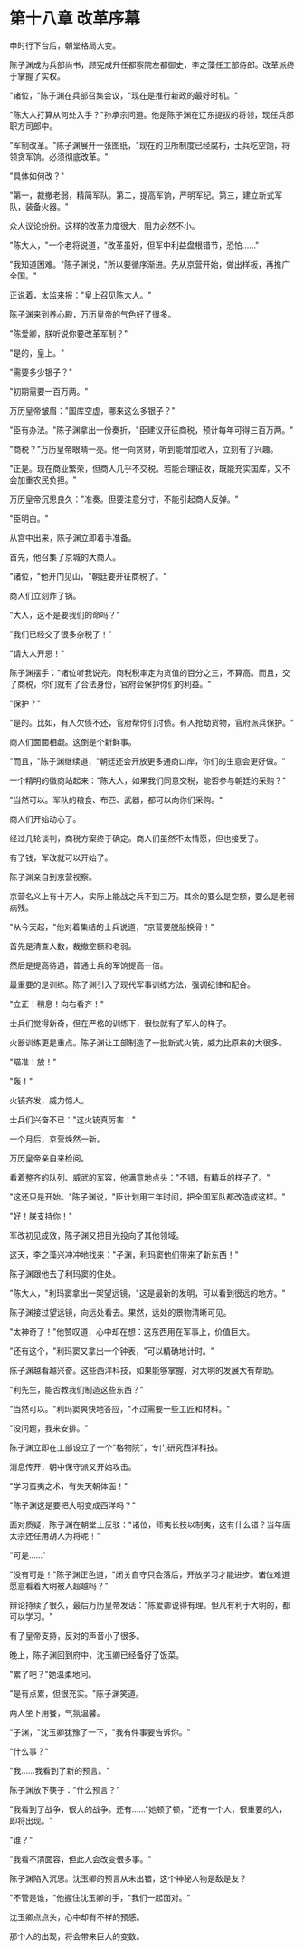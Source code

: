# 第十八章 改革序幕

申时行下台后，朝堂格局大变。

陈子渊成为兵部尚书，顾宪成升任都察院左都御史，李之藻任工部侍郎。改革派终于掌握了实权。

"诸位，"陈子渊在兵部召集会议，"现在是推行新政的最好时机。"

"陈大人打算从何处入手？"孙承宗问道。他是陈子渊在辽东提拔的将领，现任兵部职方司郎中。

"军制改革。"陈子渊展开一张图纸，"现在的卫所制度已经腐朽，士兵吃空饷，将领贪军饷。必须彻底改革。"

"具体如何改？"

"第一，裁撤老弱，精简军队。第二，提高军饷，严明军纪。第三，建立新式军队，装备火器。"

众人议论纷纷。这样的改革力度很大，阻力必然不小。

"陈大人，"一个老将说道，"改革虽好，但军中利益盘根错节，恐怕……"

"我知道困难。"陈子渊说，"所以要循序渐进。先从京营开始，做出样板，再推广全国。"

正说着，太监来报："皇上召见陈大人。"

陈子渊来到养心殿，万历皇帝的气色好了很多。

"陈爱卿，朕听说你要改革军制？"

"是的，皇上。"

"需要多少银子？"

"初期需要一百万两。"

万历皇帝皱眉："国库空虚，哪来这么多银子？"

"臣有办法。"陈子渊拿出一份奏折，"臣建议开征商税，预计每年可得三百万两。"

"商税？"万历皇帝眼睛一亮。他一向贪财，听到能增加收入，立刻有了兴趣。

"正是。现在商业繁荣，但商人几乎不交税。若能合理征收，既能充实国库，又不会加重农民负担。"

万历皇帝沉思良久："准奏。但要注意分寸，不能引起商人反弹。"

"臣明白。"

从宫中出来，陈子渊立即着手准备。

首先，他召集了京城的大商人。

"诸位，"他开门见山，"朝廷要开征商税了。"

商人们立刻炸了锅。

"大人，这不是要我们的命吗？"

"我们已经交了很多杂税了！"

"请大人开恩！"

陈子渊摆手："诸位听我说完。商税税率定为货值的百分之三，不算高。而且，交了商税，你们就有了合法身份，官府会保护你们的利益。"

"保护？"

"是的。比如，有人欠债不还，官府帮你们讨债。有人抢劫货物，官府派兵保护。"

商人们面面相觑。这倒是个新鲜事。

"而且，"陈子渊继续道，"朝廷还会开放更多通商口岸，你们的生意会更好做。"

一个精明的徽商站起来："陈大人，如果我们同意交税，能否参与朝廷的采购？"

"当然可以。军队的粮食、布匹、武器，都可以向你们采购。"

商人们开始动心了。

经过几轮谈判，商税方案终于确定。商人们虽然不太情愿，但也接受了。

有了钱，军改就可以开始了。

陈子渊亲自到京营视察。

京营名义上有十万人，实际上能战之兵不到三万。其余的要么是空额，要么是老弱病残。

"从今天起，"他对着集结的士兵说道，"京营要脱胎换骨！"

首先是清查人数，裁撤空额和老弱。

然后是提高待遇，普通士兵的军饷提高一倍。

最重要的是训练。陈子渊引入了现代军事训练方法，强调纪律和配合。

"立正！稍息！向右看齐！"

士兵们觉得新奇，但在严格的训练下，很快就有了军人的样子。

火器训练更是重点。陈子渊让工部制造了一批新式火铳，威力比原来的大很多。

"瞄准！放！"

"轰！"

火铳齐发，威力惊人。

士兵们兴奋不已："这火铳真厉害！"

一个月后，京营焕然一新。

万历皇帝亲自来检阅。

看着整齐的队列、威武的军容，他满意地点头："不错，有精兵的样子了。"

"这还只是开始。"陈子渊说，"臣计划用三年时间，把全国军队都改造成这样。"

"好！朕支持你！"

军改初见成效，陈子渊又把目光投向了其他领域。

这天，李之藻兴冲冲地找来："子渊，利玛窦他们带来了新东西！"

陈子渊跟他去了利玛窦的住处。

"陈大人，"利玛窦拿出一架望远镜，"这是最新的发明，可以看到很远的地方。"

陈子渊接过望远镜，向远处看去。果然，远处的景物清晰可见。

"太神奇了！"他赞叹道，心中却在想：这东西用在军事上，价值巨大。

"还有这个，"利玛窦又拿出一个钟表，"可以精确地计时。"

陈子渊越看越兴奋。这些西洋科技，如果能够掌握，对大明的发展大有帮助。

"利先生，能否教我们制造这些东西？"

"当然可以。"利玛窦爽快地答应，"不过需要一些工匠和材料。"

"没问题，我来安排。"

陈子渊立即在工部设立了一个"格物院"，专门研究西洋科技。

消息传开，朝中保守派又开始攻击。

"学习蛮夷之术，有失天朝体面！"

"陈子渊这是要把大明变成西洋吗？"

面对质疑，陈子渊在朝堂上反驳："诸位，师夷长技以制夷，这有什么错？当年唐太宗还任用胡人为将呢！"

"可是……"

"没有可是！"陈子渊正色道，"闭关自守只会落后，开放学习才能进步。诸位难道愿意看着大明被人超越吗？"

辩论持续了很久，最后万历皇帝发话："陈爱卿说得有理。但凡有利于大明的，都可以学习。"

有了皇帝支持，反对的声音小了很多。

晚上，陈子渊回到府中，沈玉卿已经备好了饭菜。

"累了吧？"她温柔地问。

"是有点累，但很充实。"陈子渊笑道。

两人坐下用餐，气氛温馨。

"子渊，"沈玉卿犹豫了一下，"我有件事要告诉你。"

"什么事？"

"我……我看到了新的预言。"

陈子渊放下筷子："什么预言？"

"我看到了战争，很大的战争。还有……"她顿了顿，"还有一个人，很重要的人，即将出现。"

"谁？"

"我看不清面容，但此人会改变很多事。"

陈子渊陷入沉思。沈玉卿的预言从未出错，这个神秘人物是敌是友？

"不管是谁，"他握住沈玉卿的手，"我们一起面对。"

沈玉卿点点头，心中却有不祥的预感。

那个人的出现，将会带来巨大的变数。